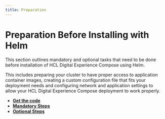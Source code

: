 ```yaml
---
title: Preparation
---
```


# Preparation Before Installing with Helm

This section outlines mandatory and optional tasks that need to be done before installation of HCL Digital Experience Compose using Helm.

This includes preparing your cluster to have proper access to application container images, creating a custom configuration file that fits your deployment needs and configuring network and application settings to allow your HCL Digital Experience Compose deployment to work properly.

<!-- - **[Get the code](./get_the_code/configure_harbor_helm_repo.md)** -->
- **[Get the code](./get_the_code/prepare_load_images.md)**
- **[Mandatory Steps](./mandatory_tasks/prepare_namespace.md)**
- **[Optional Steps](./optional_tasks/optional_internal_networking.md)**

<!--
!!!important "Read this first"
    * [Kubernetes deployment](../../../../../get_started/plan_deployment/container_deployment/index.md) for an understanding of the capabilities, deployment structures, configuration and scaling options available for HCL DX 9.5 CF196 and later deployments.
    * [Containerization requirements and limitations](../../../../../get_started/plan_deployment/container_deployment/limitations_requirements.md) for an understanding of the requirements, including capacity planning, and current limitations for an HCL Digital Experience 9.5 and later deployment using Helm.
-->
